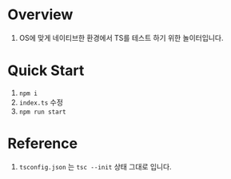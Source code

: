# Overview

1. OS에 맞게 네이티브한 환경에서 TS를 테스트 하기 위한 놀이터입니다.

# Quick Start

1. `npm i`
1. `index.ts` 수정
1. `npm run start`

# Reference

1. `tsconfig.json` 는 `tsc --init` 상태 그대로 입니다.
